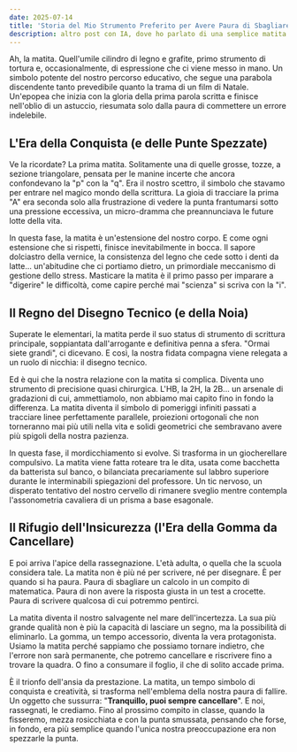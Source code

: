 ```yaml
---
date: 2025-07-14
title: 'Storia del Mio Strumento Preferito per Avere Paura di Sbagliare'
description: altro post con IA, dove ho parlato di una semplice matita
---
```

Ah, la matita. Quell'umile cilindro di legno e grafite, primo strumento di tortura e, occasionalmente, di espressione che ci viene messo in mano. Un simbolo potente del nostro percorso educativo, che segue una parabola discendente tanto prevedibile quanto la trama di un film di Natale. Un'epopea che inizia con la gloria della prima parola scritta e finisce nell'oblio di un astuccio, riesumata solo dalla paura di commettere un errore indelebile.

## L'Era della Conquista (e delle Punte Spezzate)

Ve la ricordate? La prima matita. Solitamente una di quelle grosse, tozze, a sezione triangolare, pensata per le manine incerte che ancora confondevano la "p" con la "q". Era il nostro scettro, il simbolo che stavamo per entrare nel magico mondo della scrittura. La gioia di tracciare la prima "A" era seconda solo alla frustrazione di vedere la punta frantumarsi sotto una pressione eccessiva, un micro-dramma che preannunciava le future lotte della vita.

In questa fase, la matita è un'estensione del nostro corpo. E come ogni estensione che si rispetti, finisce inevitabilmente in bocca. Il sapore dolciastro della vernice, la consistenza del legno che cede sotto i denti da latte... un'abitudine che ci portiamo dietro, un primordiale meccanismo di gestione dello stress. Masticare la matita è il primo passo per imparare a "digerire" le difficoltà, come capire perché mai "scienza" si scriva con la "i".

## Il Regno del Disegno Tecnico (e della Noia)

Superate le elementari, la matita perde il suo status di strumento di scrittura principale, soppiantata dall'arrogante e definitiva penna a sfera. "Ormai siete grandi", ci dicevano. E così, la nostra fidata compagna viene relegata a un ruolo di nicchia: il disegno tecnico.

Ed è qui che la nostra relazione con la matita si complica. Diventa uno strumento di precisione quasi chirurgica. L'HB, la 2H, la 2B... un arsenale di gradazioni di cui, ammettiamolo, non abbiamo mai capito fino in fondo la differenza. La matita diventa il simbolo di pomeriggi infiniti passati a tracciare linee perfettamente parallele, proiezioni ortogonali che non torneranno mai più utili nella vita e solidi geometrici che sembravano avere più spigoli della nostra pazienza.

In questa fase, il mordicchiamento si evolve. Si trasforma in un giocherellare compulsivo. La matita viene fatta roteare tra le dita, usata come bacchetta da batterista sul banco, o bilanciata precariamente sul labbro superiore durante le interminabili spiegazioni del professore. Un tic nervoso, un disperato tentativo del nostro cervello di rimanere sveglio mentre contempla l'assonometria cavaliera di un prisma a base esagonale.

## Il Rifugio dell'Insicurezza (l'Era della Gomma da Cancellare)

E poi arriva l'apice della rassegnazione. L'età adulta, o quella che la scuola considera tale. La matita non è più né per scrivere, né per disegnare. È per quando si ha paura. Paura di sbagliare un calcolo in un compito di matematica. Paura di non avere la risposta giusta in un test a crocette. Paura di scrivere qualcosa di cui potremmo pentirci.

La matita diventa il nostro salvagente nel mare dell'incertezza. La sua più grande qualità non è più la capacità di lasciare un segno, ma la possibilità di eliminarlo. La gomma, un tempo accessorio, diventa la vera protagonista. Usiamo la matita perché sappiamo che possiamo tornare indietro, che l'errore non sarà permanente, che potremo cancellare e riscrivere fino a trovare la quadra. O fino a consumare il foglio, il che di solito accade prima.

È il trionfo dell'ansia da prestazione. La matita, un tempo simbolo di conquista e creatività, si trasforma nell'emblema della nostra paura di fallire. Un oggetto che sussurra: "**Tranquillo, puoi sempre cancellare**". E noi, rassegnati, le crediamo. Fino al prossimo compito in classe, quando la fisseremo, mezza rosicchiata e con la punta smussata, pensando che forse, in fondo, era più semplice quando l'unica nostra preoccupazione era non spezzarle la punta.